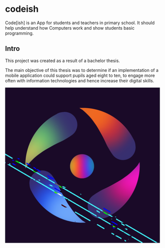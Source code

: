 # codeish
Code\[ish] is an  App for students and teachers in primary school. It should help understand
how Computers work and show students basic programming.

## Intro
This project was created as a result of a bachelor thesis. 

The main objective of this thesis was to determine if an implementation of a mobile application 
could support pupils aged eight to ten, to engage more often with information technologies 
and hence increase their digital skills. 

![alt text](./imgs/codeish.png)
